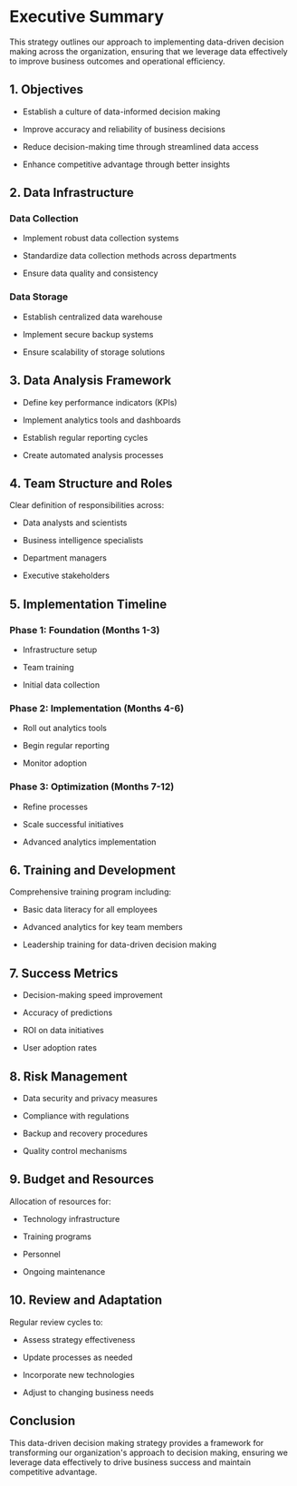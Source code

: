 # Executive Summary

This strategy outlines our approach to implementing data-driven decision making across the organization, ensuring that we leverage data effectively to improve business outcomes and operational efficiency.

## 1. Objectives

- Establish a culture of data-informed decision making

- Improve accuracy and reliability of business decisions

- Reduce decision-making time through streamlined data access

- Enhance competitive advantage through better insights

## 2. Data Infrastructure

### Data Collection

- Implement robust data collection systems

- Standardize data collection methods across departments

- Ensure data quality and consistency

### Data Storage

- Establish centralized data warehouse

- Implement secure backup systems

- Ensure scalability of storage solutions

## 3. Data Analysis Framework

- Define key performance indicators (KPIs)

- Implement analytics tools and dashboards

- Establish regular reporting cycles

- Create automated analysis processes

## 4. Team Structure and Roles

Clear definition of responsibilities across:

- Data analysts and scientists

- Business intelligence specialists

- Department managers

- Executive stakeholders

## 5. Implementation Timeline

### Phase 1: Foundation (Months 1-3)

- Infrastructure setup

- Team training

- Initial data collection

### Phase 2: Implementation (Months 4-6)

- Roll out analytics tools

- Begin regular reporting

- Monitor adoption

### Phase 3: Optimization (Months 7-12)

- Refine processes

- Scale successful initiatives

- Advanced analytics implementation

## 6. Training and Development

Comprehensive training program including:

- Basic data literacy for all employees

- Advanced analytics for key team members

- Leadership training for data-driven decision making

## 7. Success Metrics

- Decision-making speed improvement

- Accuracy of predictions

- ROI on data initiatives

- User adoption rates

## 8. Risk Management

- Data security and privacy measures

- Compliance with regulations

- Backup and recovery procedures

- Quality control mechanisms

## 9. Budget and Resources

Allocation of resources for:

- Technology infrastructure

- Training programs

- Personnel

- Ongoing maintenance

## 10. Review and Adaptation

Regular review cycles to:

- Assess strategy effectiveness

- Update processes as needed

- Incorporate new technologies

- Adjust to changing business needs

## Conclusion

This data-driven decision making strategy provides a framework for transforming our organization's approach to decision making, ensuring we leverage data effectively to drive business success and maintain competitive advantage.